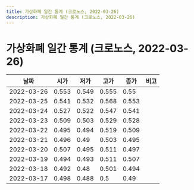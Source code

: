 ```yaml
---
title: 가상화폐 일간 통계 (크로노스, 2022-03-26)
description: 가상화폐 일간 통계 (크로노스, 2022-03-26)
---
```


가상화폐 일간 통계 (크로노스, 2022-03-26)
===

|날짜|시가|저가|고가|종가|비고|
|--|--|--|--|--|--|
|2022-03-26|0.553|0.549|0.555|0.55|    |
|2022-03-25|0.541|0.532|0.568|0.553|    |
|2022-03-24|0.527|0.522|0.547|0.541|    |
|2022-03-23|0.509|0.503|0.529|0.528|    |
|2022-03-22|0.495|0.494|0.519|0.509|    |
|2022-03-21|0.496|0.49|0.503|0.495|    |
|2022-03-20|0.507|0.495|0.511|0.497|    |
|2022-03-19|0.494|0.493|0.511|0.507|    |
|2022-03-18|0.492|0.48|0.501|0.494|    |
|2022-03-17|0.498|0.488|0.5|0.49|    |
